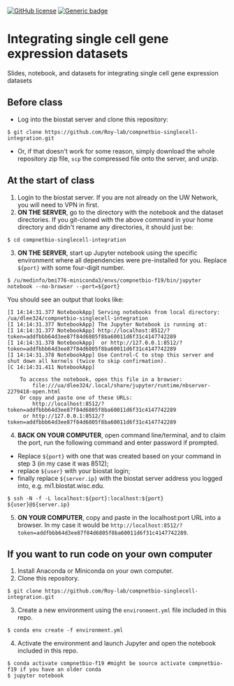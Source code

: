 [![GitHub license](https://img.shields.io/github/license/Naereen/StrapDown.js.svg)](https://github.com/Naereen/StrapDown.js/blob/master/LICENSE) [![Generic badge](https://img.shields.io/badge/python-3.6-blue.svg)](https://shields.io/)

# Integrating single cell gene expression datasets
Slides, notebook, and datasets for integrating single cell gene expression datasets

## Before class
- Log into the biostat server and clone this repository:
```
$ git clone https://github.com/Roy-lab/compnetbio-singlecell-integration.git
```
- Or, if that doesn't work for some reason, simply download the whole repository zip file, `scp` the compressed file onto the server, and unzip.

## At the start of class
1. Login to the biostat server. If you are not already on the UW Network, you will need to VPN in first.
2. __ON THE SERVER__, go to the directory with the notebook and the dataset directories. If you git-cloned with the above command in your home directory and didn't rename any directories, it should just be:
```
$ cd compnetbio-singlecell-integration
```
3. __ON THE SERVER__, start up Jupyter notebook using the specific environment where all dependencies were pre-installed for you. Replace `${port}` with some four-digit number.
```
$ /u/medinfo/bmi776-miniconda3/envs/compnetbio-f19/bin/jupyter notebook --no-browser --port=${port}
```
You should see an output that looks like:
```
[I 14:14:31.377 NotebookApp] Serving notebooks from local directory: /ua/dlee324/compnetbio-singlecell-integration
[I 14:14:31.377 NotebookApp] The Jupyter Notebook is running at:
[I 14:14:31.377 NotebookApp] http://localhost:8512/?token=addfbbb64d3ee87f84d6805f8ba60011d6f31c4147742289
[I 14:14:31.378 NotebookApp]  or http://127.0.0.1:8512/?token=addfbbb64d3ee87f84d6805f8ba60011d6f31c4147742289
[I 14:14:31.378 NotebookApp] Use Control-C to stop this server and shut down all kernels (twice to skip confirmation).
[C 14:14:31.411 NotebookApp] 
    
    To access the notebook, open this file in a browser:
        file:///ua/dlee324/.local/share/jupyter/runtime/nbserver-2279418-open.html
    Or copy and paste one of these URLs:
        http://localhost:8512/?token=addfbbb64d3ee87f84d6805f8ba60011d6f31c4147742289
     or http://127.0.0.1:8512/?token=addfbbb64d3ee87f84d6805f8ba60011d6f31c4147742289
```
4. __BACK ON YOUR COMPUTER__, open command line/terminal, and to claim the port, run the following command and enter password if prompted. 
 - Replace `${port}` with one that was created based on your command in step 3 (in my case it was 8512); 
 - replace `${user}` with your biostat login; 
 - finally replace `${server.ip}` with the biostat server address you logged into, e.g. mi1.biostat.wisc.edu.
```
$ ssh -N -f -L localhost:${port}:localhost:${port} ${user}@${server.ip}
```
5. __ON YOUR COMPUTER__, copy and paste in the localhost:port URL into a browser. In my case it would be `http://localhost:8512/?token=addfbbb64d3ee87f84d6805f8ba60011d6f31c4147742289`.

## If you want to run code on your own computer
1. Install Anaconda or Miniconda on your own computer.
2. Clone this repository.
```
$ git clone https://github.com/Roy-lab/compnetbio-singlecell-integration.git
```
3. Create a new environment using the `environment.yml` file included in this repo. 
```
$ conda env create -f environment.yml
```
4. Activate the environment and launch Jupyter and open the notebook included in this repo.
```
$ conda activate compnetbio-f19 #might be source activate compnetbio-f19 if you have an older conda
$ jupyter notebook
```

